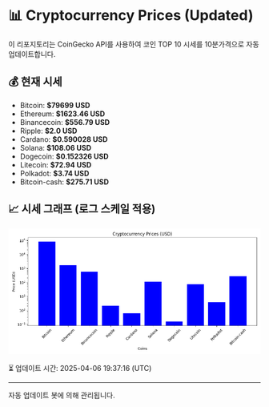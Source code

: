 
# 📊 Cryptocurrency Prices (Updated)

이 리포지토리는 CoinGecko API를 사용하여 코인 TOP 10 시세를 10분가격으로 자동 업데이트합니다.

## 💰 현재 시세
- Bitcoin: **$79699 USD**
- Ethereum: **$1623.46 USD**
- Binancecoin: **$556.79 USD**
- Ripple: **$2.0 USD**
- Cardano: **$0.590028 USD**
- Solana: **$108.06 USD**
- Dogecoin: **$0.152326 USD**
- Litecoin: **$72.94 USD**
- Polkadot: **$3.74 USD**
- Bitcoin-cash: **$275.71 USD**

## 📈 시세 그래프 (로그 스케일 적용)
![Crypto Prices](crypto_prices.png)

⏳ 업데이트 시간: 2025-04-06 19:37:16 (UTC)

---
자동 업데이트 봇에 의해 관리됩니다.
